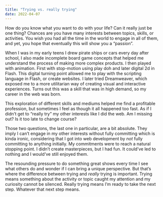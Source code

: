 ```yaml
---
title: "Trying vs. really trying"
date: 2022-04-07
---
```


How do you know what you want to do with your life? Can it really just be one thing? Chances are you have many interests between topics, skills, or activities. You wish you had all the time in the world to engage in all of them, and yet, you hope that eventually this will show you a “passion”.

When I was in my early teens I drew pirate ships or cars every day after school, I also made incomplete board game concepts that helped me understand the process of making more complex products. I then played with animation. First with stop-motion using play doh and later digital 2d in Flash. This digital turning point allowed me to play with the scripting language in Flash, or create websites. I later tried Dreamweaver, which exposed me to a more utilitarian way of creating visual and interactive experiences. Turns out this was a skill that was in high demand, so my career in the web was born.

This exploration of different skills and mediums helped me find a profitable profession, but sometimes I feel as though it all happened too fast. As if I didn’t get to “really try” my other interests like I did the web. Am I missing out? Is it too late to change course?

Those two questions, the last one in particular, are a bit absolute. They imply I can’t engage in my other interests without fully committing which is kinda ironic, considering that I got into web development by _not_ fully committing to anything initially. My commitments were to reach a natural stopping point. I didn’t create masterpieces, but I had fun. It could’ve led to nothing and I would’ve still enjoyed them.

The resounding pressure to do something great shows every time I see what others do and wonder if I can bring a unique perspective. But that’s where the difference between trying and _really_ trying is important. Trying means something about the activity or topic caught my attention and my curiosity cannot be silenced. Really trying means I’m ready to take the next step. Whatever that next step means.